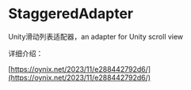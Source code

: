 # StaggeredAdapter
Unity滑动列表适配器，an adapter for Unity scroll view

详细介绍：

[https://oynix.net/2023/11/e288442792d6/](https://oynix.net/2023/11/e288442792d6/)